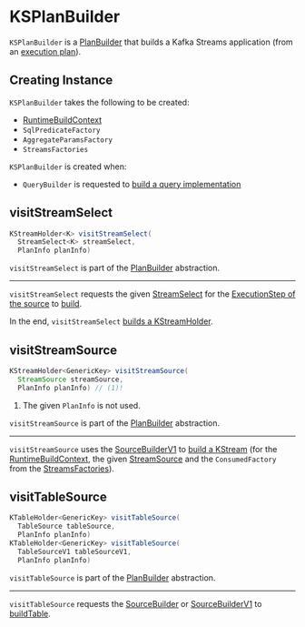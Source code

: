 # KSPlanBuilder

`KSPlanBuilder` is a [PlanBuilder](PlanBuilder.md) that builds a Kafka Streams application (from an [execution plan](ExecutionStep.md#build)).

## Creating Instance

`KSPlanBuilder` takes the following to be created:

* <span id="buildContext"> [RuntimeBuildContext](RuntimeBuildContext.md)
* <span id="sqlPredicateFactory"> `SqlPredicateFactory`
* <span id="aggregateParamFactory"> `AggregateParamsFactory`
* <span id="streamsFactories"> `StreamsFactories`

`KSPlanBuilder` is created when:

* `QueryBuilder` is requested to [build a query implementation](QueryBuilder.md#buildQueryImplementation)

## <span id="visitStreamSelect"> visitStreamSelect

```java
KStreamHolder<K> visitStreamSelect(
  StreamSelect<K> streamSelect,
  PlanInfo planInfo)
```

`visitStreamSelect` is part of the [PlanBuilder](PlanBuilder.md#visitStreamSelect) abstraction.

---

`visitStreamSelect` requests the given [StreamSelect](StreamSelect.md) for the [ExecutionStep of the source](StreamSelect.md#getSource) to [build](ExecutionStep.md#build).

In the end, `visitStreamSelect` [builds a KStreamHolder](StreamSelectBuilder.md#build).

## <span id="visitStreamSource"> visitStreamSource

```java
KStreamHolder<GenericKey> visitStreamSource(
  StreamSource streamSource,
  PlanInfo planInfo) // (1)!
```

1. The given `PlanInfo` is not used.

`visitStreamSource` is part of the [PlanBuilder](PlanBuilder.md#visitStreamSource) abstraction.

---

`visitStreamSource` uses the [SourceBuilderV1](SourceBuilderV1.md#instance) to [build a KStream](SourceBuilderV1.md#buildStream) (for the [RuntimeBuildContext](#buildContext), the given [StreamSource](StreamSource.md) and the `ConsumedFactory` from the [StreamsFactories](#streamsFactories)).

## <span id="visitTableSource"> visitTableSource

```java
KTableHolder<GenericKey> visitTableSource(
  TableSource tableSource,
  PlanInfo planInfo)
KTableHolder<GenericKey> visitTableSource(
  TableSourceV1 tableSourceV1,
  PlanInfo planInfo)
```

`visitTableSource` is part of the [PlanBuilder](PlanBuilder.md#visitTableSource) abstraction.

---

`visitTableSource` requests the [SourceBuilder](SourceBuilder.md#instance) or [SourceBuilderV1](SourceBuilderV1.md#instance) to [buildTable](SourceBuilderBase.md#buildTable).
